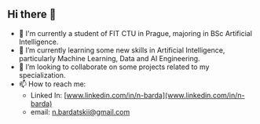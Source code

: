 ## Hi there 👋

- 🔭 I'm currently a student of FIT CTU in Prague, majoring in BSc Artificial Intelligence.
- 🌱 I’m currently learning some new skills in Artificial Intelligence, particularly Machine Learning, Data and AI Engineering.
- 👯 I’m looking to collaborate on some projects related to my specialization.
- 📫 How to reach me:
  - Linked In: [www.linkedin.com/in/n-barda](www.linkedin.com/in/n-barda)
  - email: n.bardatskii@gmail.com

